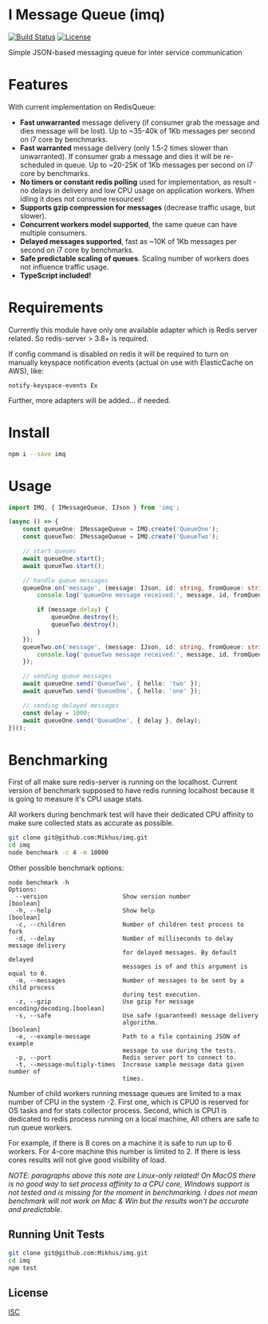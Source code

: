 # I Message Queue (imq)

[![Build Status](https://travis-ci.org/Mikhus/imq.svg?branch=master)](https://travis-ci.org/Mikhus/imq) [![License](https://img.shields.io/badge/license-ISC-blue.svg)](https://rawgit.com/Mikhus/imq/master/LICENSE)

Simple JSON-based messaging queue for inter service communication

# Features

With current implementation on RedisQueue:

 - **Fast unwarranted** message delivery (if consumer grab the message and dies 
   message will be lost). Up to ~35-40k of 1Kb messages per second on i7 core by
   benchmarks.
 - **Fast warranted** message delivery (only 1.5-2 times slower than 
   unwarranted). If consumer grab a message and dies it will be re-scheduled
   in queue. Up to ~20-25K of 1Kb messages per second on i7 core by benchmarks.
 - **No timers or constant redis polling** used for implementation, as result -
   no delays in delivery and low CPU usage on application workers. When idling
   it does not consume resources!
 - **Supports gzip compression for messages** (decrease traffic usage, but 
   slower).
 - **Concurrent workers model supported**, the same queue can have multiple
   consumers.
 - **Delayed messages supported**, fast as ~10K of 1Kb messages per second on i7 
   core by benchmarks.
 - **Safe predictable scaling of queues**. Scaling number of workers does not 
   influence traffic usage.
 - **TypeScript included!**

# Requirements

Currently this module have only one available adapter which is Redis server
related. So redis-server > 3.8+ is required.

If config command is disabled on redis it will be required to turn on manually
keyspace notification events (actual on use with ElasticCache on AWS), like:

~~~
notify-keyspace-events Ex
~~~

Further, more adapters will be added... if needed.

# Install

~~~bash
npm i --save imq
~~~

# Usage

~~~typescript
import IMQ, { IMessageQueue, IJson } from 'imq';

(async () => {
    const queueOne: IMessageQueue = IMQ.create('QueueOne');
    const queueTwo: IMessageQueue = IMQ.create('QueueTwo');

    // start queues
    await queueOne.start();
    await queueTwo.start();

    // handle queue messages
    queueOne.on('message', (message: IJson, id: string, fromQueue: string) => {
        console.log('queueOne message received:', message, id, fromQueue);

        if (message.delay) {
            queueOne.destroy();
            queueTwo.destroy();
        }
    });
    queueTwo.on('message', (message: IJson, id: string, fromQueue: string) => {
        console.log('queueTwo message received:', message, id, fromQueue);
    });

    // sending queue messages
    await queueOne.send('QueueTwo', { hello: 'two' });
    await queueTwo.send('QueueOne', { hello: 'one' });

    // sending delayed messages
    const delay = 1000;
    await queueOne.send('QueueOne', { delay }, delay);
})();
~~~

# Benchmarking

First of all make sure redis-server is running on the localhost. Current
version of benchmark supposed to have redis running localhost because
it is going to measure it's CPU usage stats.

All workers during benchmark test will have their dedicated CPU affinity
to make sure collected stats as accurate as possible.

~~~bash
git clone git@github.com:Mikhus/imq.git
cd imq
node benchmark -c 4 -m 10000
~~~

Other possible benchmark options:

~~~
node benchmark -h                                   
Options:
  --version                     Show version number                    [boolean]
  -h, --help                    Show help                              [boolean]
  -c, --children                Number of children test process to fork
  -d, --delay                   Number of milliseconds to delay message delivery
                                for delayed messages. By default delayed
                                messages is of and this argument is equal to 0.
  -m, --messages                Number of messages to be sent by a child process
                                during test execution.
  -z, --gzip                    Use gzip for message encoding/decoding.[boolean]
  -s, --safe                    Use safe (guaranteed) message delivery
                                algorithm.                             [boolean]
  -e, --example-message         Path to a file containing JSON of example
                                message to use during the tests.
  -p, --port                    Redis server port to connect to.
  -t, --message-multiply-times  Increase sample message data given number of
                                times.
~~~

Number of child workers running message queues are limited to a max number
of CPU in the system -2. First one, which is CPU0 is reserved for OS tasks and
for stats collector process. Second, which is CPU1 is dedicated to redis
process running on a local machine, All others are safe to run queue workers.

For example, if there is 8 cores on a machine it is safe to run up to 6 workers.
For 4-core machine this number is limited to 2.
If there is less cores results will not give good visibility of load.

*NOTE: paragraphs above this note are Linux-only related! On MacOS 
there is no good way to set process affinity to a CPU core, Windows support is
not tested and is missing for the moment in benchmarking. I does not mean
benchmark will not work on Mac & Win but the results won't be accurate and
predictable.*

## Running Unit Tests

~~~bash
git clone git@github.com:Mikhus/imq.git
cd imq
npm test
~~~

## License

[ISC](https://rawgit.com/Mikhus/imq/master/LICENSE)
